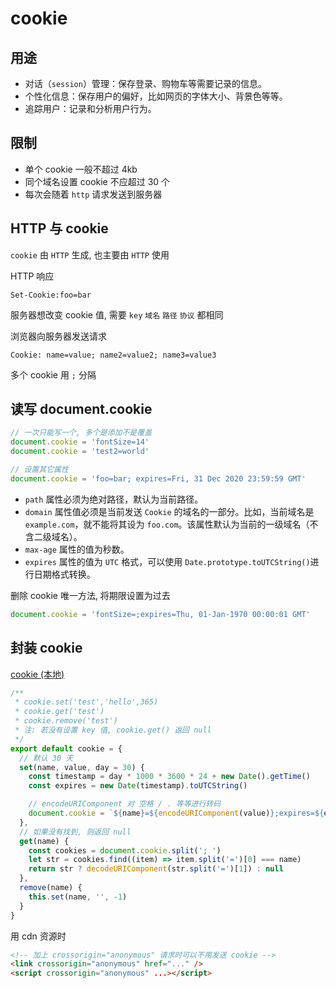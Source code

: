 # cookie

## 用途

- 对话（`session`）管理：保存登录、购物车等需要记录的信息。
- 个性化信息：保存用户的偏好，比如网页的字体大小、背景色等等。
- 追踪用户：记录和分析用户行为。

## 限制

- 单个 cookie 一般不超过 4kb
- 同个域名设置 cookie 不应超过 30 个
- 每次会随着 `http` 请求发送到服务器

## HTTP 与 cookie

`cookie` 由 `HTTP` 生成, 也主要由 `HTTP` 使用

HTTP 响应

```http
Set-Cookie:foo=bar
```

服务器想改变 cookie 值, 需要 `key` `域名` `路径` `协议` 都相同

浏览器向服务器发送请求

```http
Cookie: name=value; name2=value2; name3=value3
```

多个 cookie 用 `;` 分隔

## 读写 document.cookie

```js
// 一次只能写一个, 多个是添加不是覆盖
document.cookie = 'fontSize=14'
document.cookie = 'test2=world'

// 设置其它属性
document.cookie = 'foo=bar; expires=Fri, 31 Dec 2020 23:59:59 GMT'
```

- `path` 属性必须为绝对路径，默认为当前路径。
- `domain` 属性值必须是当前发送 `Cookie` 的域名的一部分。比如，当前域名是 `example.com`，就不能将其设为 `foo.com`。该属性默认为当前的一级域名（不含二级域名）。
- `max-age` 属性的值为秒数。
- `expires` 属性的值为 `UTC` 格式，可以使用 `Date.prototype.toUTCString()`进行日期格式转换。

删除 cookie 唯一方法, 将期限设置为过去

```js
document.cookie = 'fontSize=;expires=Thu, 01-Jan-1970 00:00:01 GMT'
```

## 封装 cookie

[cookie (本地)](../../utils/cookie.js)

```js
/**
 * cookie.set('test','hello',365)
 * cookie.get('test')
 * cookie.remove('test')
 * 注: 若没有设置 key 值, cookie.get() 返回 null
 */
export default cookie = {
  // 默认 30 天
  set(name, value, day = 30) {
    const timestamp = day * 1000 * 3600 * 24 + new Date().getTime()
    const expires = new Date(timestamp).toUTCString()

    // encodeURIComponent 对 空格 / . 等等进行转码
    document.cookie = `${name}=${encodeURIComponent(value)};expires=${expires}`
  },
  // 如果没有找到, 则返回 null
  get(name) {
    const cookies = document.cookie.split('; ')
    let str = cookies.find((item) => item.split('=')[0] === name)
    return str ? decodeURIComponent(str.split('=')[1]) : null
  },
  remove(name) {
    this.set(name, '', -1)
  }
}
```

用 cdn 资源时

```html
<!-- 加上 crossorigin="anonymous" 请求时可以不用发送 cookie -->
<link crossorigin="anonymous" href="..." />
<script crossorigin="anonymous" ...></script>
```
